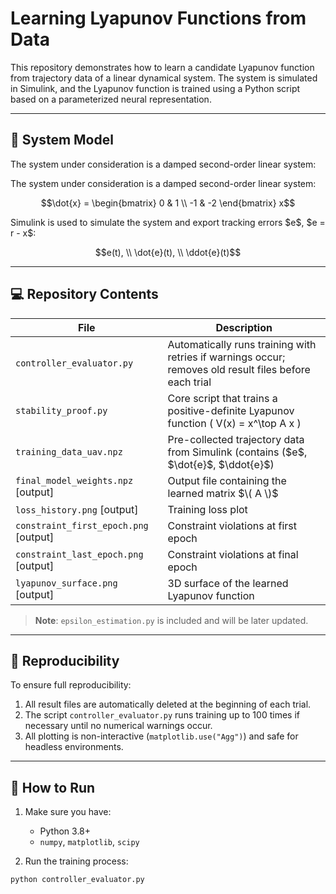 # Learning Lyapunov Functions from Data

This repository demonstrates how to learn a candidate Lyapunov function from trajectory data of a linear dynamical system. The system is simulated in Simulink, and the Lyapunov function is trained using a Python script based on a parameterized neural representation.

---

## 🧠 System Model

The system under consideration is a damped second-order linear system:

The system under consideration is a damped second-order linear system:

```math
\dot{x} =
\begin{bmatrix}
 0 &  1 \\
-1 & -2
\end{bmatrix} x
```
Simulink is used to simulate the system and export tracking errors $e\$, $e = r - x\$:
```math
e(t), \\
\dot{e}(t), \\
\ddot{e}(t)
```

---

## 💻 Repository Contents

| File                       | Description |
|----------------------------|-------------|
| `controller_evaluator.py` | Automatically runs training with retries if warnings occur; removes old result files before each trial |
| `stability_proof.py`      | Core script that trains a positive-definite Lyapunov function \( V(x) = x^\top A x \) |
| `training_data_uav.npz`   | Pre-collected trajectory data from Simulink (contains ($e\$, $\dot{e}\$, $\ddot{e}\$) |
| `final_model_weights.npz` [output] | Output file containing the learned matrix $\( A \)$ |
| `loss_history.png` [output]         | Training loss plot |
| `constraint_first_epoch.png` [output]  | Constraint violations at first epoch |
| `constraint_last_epoch.png` [output]  | Constraint violations at final epoch |
| `lyapunov_surface.png` [output]    | 3D surface of the learned Lyapunov function |

> **Note**: `epsilon_estimation.py` is included and will be later updated.

---

## 🔁 Reproducibility

To ensure full reproducibility:
1. All result files are automatically deleted at the beginning of each trial.
2. The script `controller_evaluator.py` runs training up to 100 times if necessary until no numerical warnings occur.
3. All plotting is non-interactive (`matplotlib.use("Agg")`) and safe for headless environments.

---

## 🚀 How to Run

1. Make sure you have:
   - Python 3.8+
   - `numpy`, `matplotlib`, `scipy`

2. Run the training process:

```bash
python controller_evaluator.py
